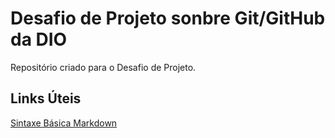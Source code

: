 # Desafio de Projeto sonbre Git/GitHub da DIO
Repositório criado para o Desafio de Projeto.
## Links Úteis
[Sintaxe Básica Markdown](https://www.markdownguide.org/basic-syntax/)
